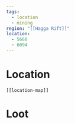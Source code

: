 ```yaml
---
tags:
  - location
  - mining
region: "[[Hagga Rift]]"
location:
  - 5660
  - 6094
---
```

# Location
```meta-bind-embed
[[location-map]]
```
# Loot
